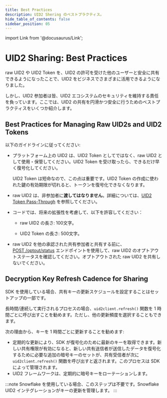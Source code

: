 ```yaml
---
title: Best Practices
description: UID2 Shering のベストプラクティス。
hide_table_of_contents: false
sidebar_position: 05
---
```


import Link from '@docusaurus/Link';

# UID2 Sharing: Best Practices

raw UID2 や UID2 Token を、UID2 の許可を受けた他のユーザーと安全に共有できるようになったことで、UID2 をビジネスでさまざまに活用できるようになりました。

しかし、UID2 参加者は皆、UID2 エコシステムのセキュリティを維持する責任を負っています。ここでは、UID2 の共有を円滑かつ安全に行うためのベストプラクティスをいくつか紹介します。

## Best Practices for Managing Raw UID2s and UID2 Tokens

以下のガイドラインに従ってください:
- プラットフォーム上の UID2 は、UID2 Token としてではなく、raw UID2 として使用・保管してください。UID2 Token を受け取ったら、できるだけ早く復号化してください。

  UID2 Token は短命なので、この点は重要です。UID2 Token の作成に使われた鍵の有効期限が切れると、トークンを復号化できなくなります。

- raw UID2 は、非参加者に**渡してはなりません**。詳細については、[UID2 Token Pass-Through](sharing-tokenized-overview.md#uid2-token-pass-through) を参照してください。

- コードでは、将来の拡張性を考慮して、以下を許容してください：

  - raw UID2 の長さ: 100文字。

  - UID2 Token の長さ: 500文字。

- raw UID2 を他の承認された共有参加者と共有する前に、[POST&nbsp;/optout/status](../endpoints/post-optout-status.md) エンドポイントを使用して、raw UID2 のオプトアウトステータスを確認してください。オプトアウトされた raw UID2 を共有しないでください。

## Decryption Key Refresh Cadence for Sharing

SDK を使用している場合、共有キーの更新スケジュールを設定することはセットアップの一部です。

長時間/連続して実行されるプロセスの場合、`uid2client.refresh()` 関数を 1 時間ごとに呼び出すことを勧めます。ただし、他の更新頻度を選択することもできます。

次の理由から、キーを 1 時間ごとに更新することを勧めます:

- 定期的な更新により、SDK が復号化のために最新のキーを取得できます。新しい共有権限が有効になると、新しい共有送信者が送信したデータを復号化するために必要な追加の暗号キーのセットが、共有受信者が次に `uid2client.refresh()` 関数を呼び出すと返されます。このプロセスは SDK によって管理されます。
- UID2 フレームワークは、定期的に暗号キーをローテーションします。

:::note
Snowflake を使用している場合、このステップは不要です。Snowflake UID2 インテグレーションがキーの更新を管理します。
:::
